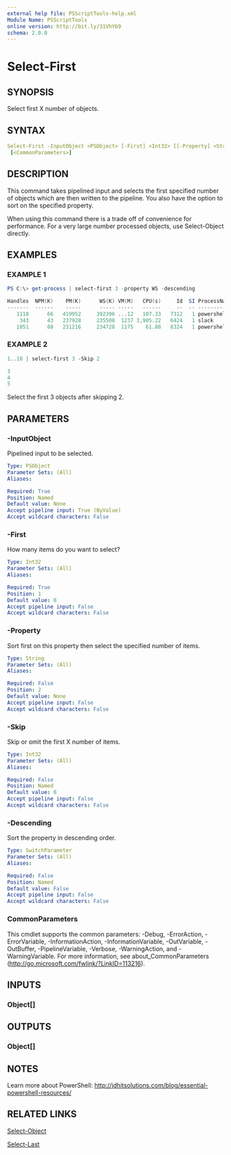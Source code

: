 ```yaml
---
external help file: PSScriptTools-help.xml
Module Name: PSScriptTools
online version: http://bit.ly/31VhYb9
schema: 2.0.0
---
```


# Select-First

## SYNOPSIS

Select first X number of objects.

## SYNTAX

```yaml
Select-First -InputObject <PSObject> [-First] <Int32> [[-Property] <String>] [-Skip <Int32>] [-Descending]
 [<CommonParameters>]
```

## DESCRIPTION

This command takes pipelined input and selects the first specified number of objects which are then written to the pipeline. You also have the option to sort on the specified property.

When using this command there is a trade off of convenience for performance. For a very large number processed objects, use Select-Object directly.

## EXAMPLES

### EXAMPLE 1

```powershell
PS C:\> get-process | select-first 3 -property WS -descending

Handles  NPM(K)    PM(K)      WS(K) VM(M)   CPU(s)     Id  SI ProcessName
-------  ------    -----      ----- -----   ------     --  -- -----------
   1118      66   419952     392396 ...12   107.33   7312   1 powershell
    343      43   237928     235508  1237 3,905.22   6424   1 slack
   1051      88   231216     234728  1175    61.88   8324   1 powershell_ise
```

### EXAMPLE 2

```powershell
1..10 | select-first 3 -Skip 2

3
4
5
```

Select the first 3 objects after skipping 2.

## PARAMETERS

### -InputObject

Pipelined input to be selected.

```yaml
Type: PSObject
Parameter Sets: (All)
Aliases:

Required: True
Position: Named
Default value: None
Accept pipeline input: True (ByValue)
Accept wildcard characters: False
```

### -First

How many items do you want to select?

```yaml
Type: Int32
Parameter Sets: (All)
Aliases:

Required: True
Position: 1
Default value: 0
Accept pipeline input: False
Accept wildcard characters: False
```

### -Property

Sort first on this property then select the specified number of items.

```yaml
Type: String
Parameter Sets: (All)
Aliases:

Required: False
Position: 2
Default value: None
Accept pipeline input: False
Accept wildcard characters: False
```

### -Skip

Skip or omit the first X number of items.

```yaml
Type: Int32
Parameter Sets: (All)
Aliases:

Required: False
Position: Named
Default value: 0
Accept pipeline input: False
Accept wildcard characters: False
```

### -Descending

Sort the property in descending order.

```yaml
Type: SwitchParameter
Parameter Sets: (All)
Aliases:

Required: False
Position: Named
Default value: False
Accept pipeline input: False
Accept wildcard characters: False
```

### CommonParameters

This cmdlet supports the common parameters: -Debug, -ErrorAction, -ErrorVariable, -InformationAction, -InformationVariable, -OutVariable, -OutBuffer, -PipelineVariable, -Verbose, -WarningAction, and -WarningVariable.
For more information, see about_CommonParameters (http://go.microsoft.com/fwlink/?LinkID=113216).

## INPUTS

### Object[]

## OUTPUTS

### Object[]

## NOTES

Learn more about PowerShell: http://jdhitsolutions.com/blog/essential-powershell-resources/

## RELATED LINKS

[Select-Object]()

[Select-Last](./Select-Last.md)
